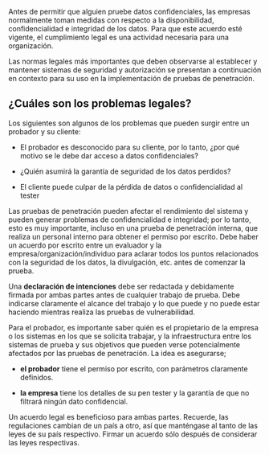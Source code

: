 Antes de permitir que alguien pruebe datos confidenciales, las empresas normalmente toman medidas con respecto a la disponibilidad, confidencialidad e integridad de los datos. Para que este acuerdo esté vigente, el cumplimiento legal es una actividad necesaria para una organización.

Las normas legales más importantes que deben observarse al establecer y mantener sistemas de seguridad y autorización se presentan a continuación en contexto para su uso en la implementación de pruebas de penetración.

## ¿Cuáles son los problemas legales?

Los siguientes son algunos de los problemas que pueden surgir entre un probador y su cliente:

- El probador es desconocido para su cliente, por lo tanto, ¿por qué motivo se le debe dar acceso a datos confidenciales?
    
- ¿Quién asumirá la garantía de seguridad de los datos perdidos?
    
- El cliente puede culpar de la pérdida de datos o confidencialidad al tester
    

Las pruebas de penetración pueden afectar el rendimiento del sistema y pueden generar problemas de confidencialidad e integridad; por lo tanto, esto es muy importante, incluso en una prueba de penetración interna, que realiza un personal interno para obtener el permiso por escrito. Debe haber un acuerdo por escrito entre un evaluador y la empresa/organización/individuo para aclarar todos los puntos relacionados con la seguridad de los datos, la divulgación, etc. antes de comenzar la prueba.

Una **declaración de intenciones** debe ser redactada y debidamente firmada por ambas partes antes de cualquier trabajo de prueba. Debe indicarse claramente el alcance del trabajo y lo que puede y no puede estar haciendo mientras realiza las pruebas de vulnerabilidad.

Para el probador, es importante saber quién es el propietario de la empresa o los sistemas en los que se solicita trabajar, y la infraestructura entre los sistemas de prueba y sus objetivos que pueden verse potencialmente afectados por las pruebas de penetración. La idea es asegurarse;

- **el probador** tiene el permiso por escrito, con parámetros claramente definidos.
    
- **la empresa** tiene los detalles de su pen tester y la garantía de que no filtrará ningún dato confidencial.
    

Un acuerdo legal es beneficioso para ambas partes. Recuerde, las regulaciones cambian de un país a otro, así que manténgase al tanto de las leyes de su país respectivo. Firmar un acuerdo sólo después de considerar las leyes respectivas.